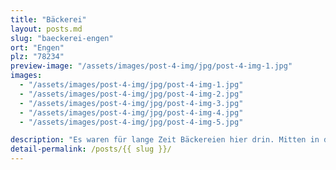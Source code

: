 ```yaml
---
title: "Bäckerei"
layout: posts.md
slug: "baeckerei-engen"
ort: "Engen"
plz: "78234"
preview-image: "/assets/images/post-4-img/jpg/post-4-img-1.jpg"
images: 
  - "/assets/images/post-4-img/jpg/post-4-img-1.jpg"
  - "/assets/images/post-4-img/jpg/post-4-img-2.jpg"
  - "/assets/images/post-4-img/jpg/post-4-img-3.jpg"
  - "/assets/images/post-4-img/jpg/post-4-img-4.jpg"
  - "/assets/images/post-4-img/jpg/post-4-img-5.jpg"

description: "Es waren für lange Zeit Bäckereien hier drin. Mitten in der Altstadt wird die Fläche nun zur Miete angeboten, aber scheinbar hat sich noch niemand gefunden, der darin etwas eröffnen möchte. Der Laden ist fast leer, nur eine Spüle befindet sich noch darin."
detail-permalink: /posts/{{ slug }}/
---
```

